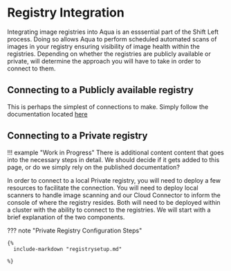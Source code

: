 # Registry Integration

Integrating image registries into Aqua is an esssential part of the Shift Left process. Doing so allows Aqua to perform scheduled automated scans of images in your registry ensuring visibility of image health within the registries.  Depending on whether the registries are publicly available or private, will determine the approach you will have to take in order to connect to them.  

## Connecting to a Publicly available registry

This is perhaps the simplest of connections to make.  Simply follow the documentation located [here](https://docs.aquasec.com/v2022.4/platform/integrations/image-registries-and-repositories/)

## Connecting to a Private registry

!!! example "Work in Progress"
    There is additional content content that goes into the necessary steps in detail.  We should decide if it gets added to this page, or do we simply rely on the published documentation?

In order to connect to a local Private registry, you will need to deploy a few resources to facilitate the connection.  You will need to deploy local scanners to handle image scanning and our Cloud Connector to inform the console of where the registry resides. Both will need to be deployed within a cluster with the ability to connect to the registries. We will start with a brief explanation of the two components.

??? note "Private Registry Configuration Steps"

    {%
      include-markdown "registrysetup.md"

    %}
